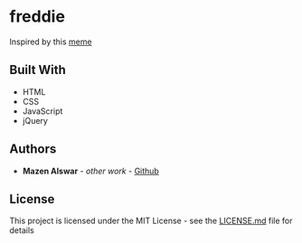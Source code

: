 # freddie

Inspired by this [meme](https://knowyourmeme.com/photos/1396201-freddie-mercury) 

## Built With

* HTML
* CSS
* JavaScript
* jQuery

## Authors

* **Mazen Alswar** - *other work* - [Github](https://github.com/mazenswar)

## License

This project is licensed under the MIT License - see the [LICENSE.md](LICENSE.md) file for details
